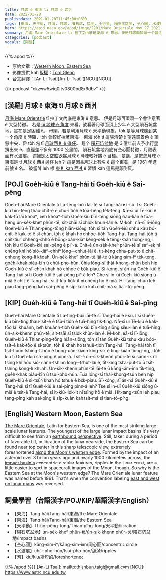 ```yaml
---
title: 月球 ê 東海 tī 月球 ê 西爿
date: 2022-01-28
publishdate: 2022-01-28T11:45:00+0800
tags: [東海, 天平動, 月海, 月球, 隕石坑, 盆地, 小行星, 隕石坑盆地, 仝心圓, 水波痕]
hero: https://apod.nasa.gov/apod/image/2201/Mare_Orientale_Nov_27_2021_TGlenn_1024.jpg
summary: 月海 Mare Orientale tī 拉丁文內底是東海 ê 意思。伊是月球面頂頭一个會注意著 ê 大型特徵。
categories: [podcast]
vocals: [阿錕]
---
```


{{% apod %}}

- 原始文章：[Western Moon, Eastern Sea](https://apod.nasa.gov/apod/ap220128.html)
- 影像提供 kah [版權][copyright]：[Tom Glenn](https://www.flickr.com/people/140032790@N06/)
- 台文翻譯：[An-Li Tsai][An-Li Tsai] ([NCU][NCU])

{{< podcast "ckzww5wiq0ltv0800pd8x6dbv" >}}

## [漢羅] 月球 ê 東海 tī 月球 ê 西爿
[月海 Mare Orientale][The Mare Orientale] tī 拉丁文內底是東海 ê 意思。
伊是月球面頂頭一个會注意著 ê 大型特徵。
若是 [ùi 地球 ê 角度][earthbound perspective] 來看，欲看著月球面頂上少年 ê 大型隕石坑盆地，實在是足困難 ê。
毋閣，若是利用月球 ê 天平動現象，to̍h 是等月球趨到某一个角度 ê 時陣，to̍h 會較好揣著東海。
東海 to̍h tī 這張清楚 ê 望遠鏡景色 ê 頂懸中央，伊 to̍h 勼 tī [月球西爿 ê 邊仔][along the Moon's western edge]。
這个 [隕石坑盆地][impact basin's] 是 3 億年前去予小行星挵出來 ê，直徑差不多有 1000 公里闊。
隕石坑盆地內底有仝心圓特徵，月殼表面有水波痕。
遮攏是太空船欲翕月球 ê 時陣較好揣 ê 目標。
是講，是按怎月球 ê 東海是 tī 月球 ê 西爿邊仔 leh？
這是因為月球上有名 ê 這个東海，是 1961 年進前號 ê 名。
彼當陣 leh 標 [東爿 kah 西爿][east and west on lunar maps] ê 習慣 kah 這馬是顛倒反。

## [POJ] Goe̍h-kiû ê Tang-hái tī Goe̍h-kiû ê Sai-pêng
Goe̍h-hái Mare Orientale tī La-teng-bûn lāi-té sī Tang-hái ê ì-sù.
I sī Goe̍h-kiû bīn-téng thâu-chi̍t-ê ē chù-ì tio̍h ê tōa-hêng te̍k-teng.
Nā-sī ùi Tē-kiû ê kak-tō͘ lâi khòaⁿ, beh khòaⁿ-tio̍h Goe̍h-kiû bīn-téng siōng siàu-liân ê tōa-hêng ún-se̍k-kheⁿ phûn-tē, si̍t-chāi sī chiok khùn-lân ê.
M̄-koh, nā-sī lī-iōng Goe̍h-kiû ê Thian-pêng-tōng hiān-siōng, to̍h sī tán Goe̍h-kiû chhu kàu bó͘-chi̍t-ê kak-tō͘ ê sî-chūn, to̍h ē khah hó chhōe-tio̍h Tang-hái.
Tang-hái to̍h tī chit-tiuⁿ chheng-chhó͘ ê bōng-oán-kiàⁿ kéng-sek ê téng-koân tiong-ng, i to̍h kiu tī Goe̍h-kiû sai-pêng ê piⁿ-á.
Chit-ê ún-se̍k-kheⁿ phûn-tē sī saⁿ-ek nî chêng khì hō͘ sió-kiâⁿ-chhiⁿ lòng--chhut-lâi ê, ti̍t-kèng chha-put-to ū chi̍t-chheng kong-lí khoah.
Ún-se̍k-kheⁿ phûn-tē lāi-té ū kāng-sim-îⁿ te̍k-teng, goe̍h-khak piáu-bīn ū chúi-pho-hûn.
Chia lóng-sī thài-khong-chûn beh hip Goe̍h-kiû ê sî-chūn khah hó chhoe ê bo̍k-piau.
Sī-kóng, sī án-ná Goe̍h-kiû ê Tang-hái sī tī Goe̍h-kiû ê sai-pêng piⁿ-á leh?
Che sī in-ūi Goe̍h-kiû siōng ū-miâ ê chit-ê Tang-hái, sī i̍t-kiú-lio̍k-it nî chêng hō ê miâ.
Hit-tang-chūn leh piau tang-pêng kah sai-pêng ê si̍p-koàn kah chit-má sī tian-tò-péng.

## [KIP] Gue̍h-kiû ê Tang-hái tī Gue̍h-kiû ê Sai-pîng
Gue̍h-hái Mare Orientale tī La-ting-bûn lāi-té sī Tang-hái ê ì-sù.
I sī Gue̍h-kiû bīn-tíng thâu-tsi̍t-ê ē tsù-ì tio̍h ê tuā-hîng ti̍k-ting.
Nā-sī uì Tē-kiû ê kak-tōo lâi khuànn, beh khuànn-tio̍h Gue̍h-kiû bīn-tíng siōng siàu-liân ê tuā-hîng ún-si̍k-khenn phûn-tē, si̍t-tsāi sī tsiok khùn-lân ê.
M̄-koh, nā-sī lī-iōng Gue̍h-kiû ê Thian-pîng-tōng hiān-siōng, to̍h sī tán Gue̍h-kiû tshu kàu bóo-tsi̍t-ê kak-tōo ê sî-tsūn, to̍h ē khah hó tshuē-tio̍h Tang-hái.
Tang-hái to̍h tī tsit-tiunn tshing-tshóo ê bōng-uán-kiànn kíng-sik ê tíng-kuân tiong-ng, i to̍h kiu tī Gue̍h-kiû sai-pîng ê pinn-á.
Tsit-ê ún-si̍k-khenn phûn-tē sī sann-ik nî tsîng khì hōo sió-kiânn-tshinn lòng--tshut-lâi ê, ti̍t-kìng tsha-put-to ū tsi̍t-tshing kong-lí khuah.
Ún-si̍k-khenn phûn-tē lāi-té ū kāng-sim-înn ti̍k-ting, gue̍h-khak piáu-bīn ū tsuí-pho-hûn.
Tsia lóng-sī thài-khong-tsûn beh hip Gue̍h-kiû ê sî-tsūn khah hó tshue ê bo̍k-piau.
Sī-kóng, sī án-ná Gue̍h-kiû ê Tang-hái sī tī Gue̍h-kiû ê sai-pîng pinn-á leh?
Tse sī in-uī Gue̍h-kiû siōng ū-miâ ê tsit-ê Tang-hái, sī i̍t-kiú-lio̍k-it nî tsîng hō ê miâ.
Hit-tang-tsūn leh piau tang-pîng kah sai-pîng ê si̍p-kuàn kah tsit-má sī tian-tò-píng.

## [English] Western Moon, Eastern Sea
[The Mare Orientale][The Mare Orientale], Latin for Eastern Sea, is one of the most striking large scale lunar features.
The youngest of the large lunar impact basins it's very difficult to see from an [earthbound perspective][earthbound perspective].
Still, taken during a period of favorable tilt, or libration of the lunar nearside, the Eastern Sea can be found near top center in this sharp telescopic view, extremely foreshortened [along the Moon's western edge][along the Moon's western edge].
Formed by the impact of an asteroid over 3 billion years ago and nearly 1000 kilometers across, the [impact basin's][impact basin's] concentric circular features, ripples in the lunar crust, are a little easier to spot in spacecraft images of the Moon, though.
So why is the Eastern Sea at the Moon's western edge?
The Mare Orientale lunar feature was named before 1961.
That's when the convention labeling [east and west on lunar maps][east and west on lunar maps] was reversed.

## 詞彙學習（台語漢字/POJ/KIP/華語漢字/English）
- 【東海】Tang-hái/Tang-hái/東海/the Mare Orientale
- 【東海】Tang-hái/Tang-hái/東海/the Eastern Sea
- 【天平動】Thian-pêng-tōng/Thian-pîng-tōng/天平動/libration
- 【隕石坑盆地】ún-se̍k-kheⁿ phûn-tē/ún-si̍k-khenn phûn-tē/隕石坑盆地/impact basins
- 【仝心圓】kāng-sim-îⁿ/kāng-sim-înn/同心圓/concentric circle
- 【水波痕】chúi-pho-hûn/tsuí-pho-hûn/漣漪/ripples
- 【勼】kiu/kiu/縮短的/foreshortened


{{% /apod %}}
[An-Li Tsai]: mailto:thianbun.taigi@gmail.com
[NCU]: https://www.astro.ncu.edu.tw

[copyright]: https://apod.nasa.gov/apod/fap/lib/about_apod.html#srapply

[The Mare Orientale]:http://lroc.sese.asu.edu/posts/189
[earthbound perspective]:https://skyandtelescope.org/astronomy-news/set-your-sights-on-this-lunar-bulls-eye/
[along the Moon's western edge]:https://apod.nasa.gov/apod/image/2201/WesternMoonTomGlennLabels.jpg
[impact basin's]:https://www.lpi.usra.edu/lunar/missions/orbiter/lunar_orbiter/impact_basin/
[east and west on lunar maps]:https://adsabs.harvard.edu/full/2007JBAA..117..129B
